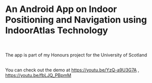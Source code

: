 # An Android App on Indoor Positioning and Navigation using IndoorAtlas Technology</br></br>

The app is part of my Honours project for the University of Scotland</br></br>

You can check out the demo at https://youtu.be/YzQ-a9U3G7A , https://youtu.be/fbLJQ_PBpmM
